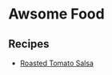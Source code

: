 # Awsome Food

## Recipes

* [Roasted Tomato Salsa](/recipes/roasted-tomato-salsa/roasted-tomato-salsa.md)
